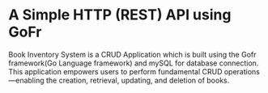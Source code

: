 <h1>A Simple HTTP (REST) API using GoFr</h1>
<p>Book Inventory System is a CRUD Application which is built using the Gofr framework(Go Language framework) and mySQL for database connection. This application empowers users to perform fundamental CRUD operations—enabling the creation, retrieval, updating, and deletion of books.</p>
